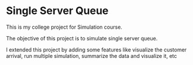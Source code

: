 # Single Server Queue
This is my college project for Simulation course.

The objective of this project is to simulate single server queue.

I extended this project by adding some features like visualize the customer arrival, run multiple simulation, summarize the data and visualize it, etc
